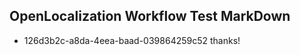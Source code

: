 ## OpenLocalization Workflow Test MarkDown
* 126d3b2c-a8da-4eea-baad-039864259c52 thanks!

<!--HONumber=Aug16_HO5-->


